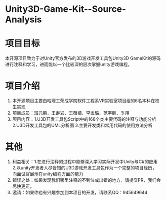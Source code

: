 # Unity3D-Game-Kit--Source-Analysis
# 项目目标
本开源项目致力于对Unity官方发布的3D游戏开发工具包Unity3D GameKit的源码进行注释和学习，进而能以一个比较深的层次掌握unity游戏编程。
# 项目介绍
1. 本开源项目主要由哈理工荣成学院软件工程系VR实验室项目组的6名本科在校生实现
2. 项目成员：班元鹏、王寿岩、王薇植、李孟璐、范宇鹏、季翔
3. 项目内容：1.U3D开发工具包Script中的168个类主要代码的注释与功能分析 2.U3D开发工具包的UML分析图 3.主要开发类和常用代码的使用方法分析
# 其他
1. 利益相关：1.在进行注释的过程中能够深入学习实际开发中Unity与C#的应用 2.以unity开发者人尽皆知的U3D游戏开发工具包作为一个完整的项目经历，向面试官展示在unity编程方面的能力 
2. 错误之处：如果发现我们哪里注释的不到位或出错的地方，请提交PR，我们会尽快更正。
3. 邀请：如果你也有兴趣参加到本项目的开发，请联系QQ：945649644
